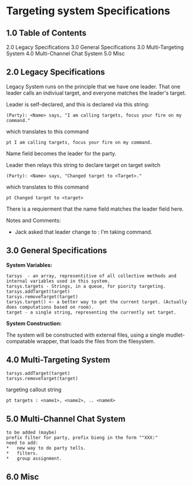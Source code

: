 Targeting system Specifications
===============================================
1.0 Table of Contents
-----------------------------------------------
2.0 Legacy Specifications
3.0 General Specifications
3.0 Multi-Targeting System
4.0 Multi-Channel Chat System
5.0 Misc


2.0 Legacy Specifications
-----------------------------------------------
Legacy System runs on the principle that we have one leader. That one leader calls an indiviual target, and everyone matches the leader's target.

Leader is self-declared, and this is declared via this string:

	(Party): <Name> says, "I am calling targets, focus your fire on my command."

which translates to this command

	pt I am calling targets, focus your fire on my command.
    
Name field becomes the leader for the party.
    
Leader then relays this string to declare target on target switch

	(Party): <Name> says, "Changed target to <Target>."

which translates to this command

	pt Changed target to <target>

There is a requierment that the name field matches the leader field here.


Notes and Comments:
 * Jack asked that  leader change to : I'm taking command.

3.0 General Specifications
-----------------------------------------------
**System Variables:**

	tarsys  - an array, representitive of all collective methods and internal variables used in this system.
	tarsys.targets - Strings, in a queue, for piority targeting.
	tarsys.addTarget(target)
	tarsys.removeTarget(target)
	tarsys.target() <- a better way to get the current target. (Actually does computations based on room).
	target - a single string, representing the currently set target.
	
	
**System Construction:**

The system will be constructed with external files, using a single mudlet-compatable wrapper, that loads the files from the filesystem.


4.0 Multi-Targeting System
-----------------------------------------------

	tarsys.addTarget(target)
	tarsys.removeTarget(target)
	
targeting callout string

	pt targets : <name1>, <name2>, .. <nameX>
	
	

5.0 Multi-Channel Chat System
-----------------------------------------------
 	to be added (maybe)
	prefix filter for party, prefix bieng in the form ""XXX:"
	need to add:
	*	new way to do party tells.
	*	filters.
	*	group assignment.
6.0 Misc
-----------------------------------------------
